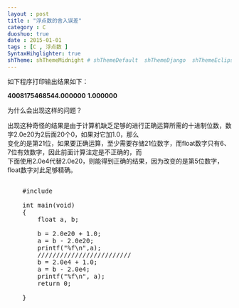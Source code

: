 ```yaml
---
layout : post
title : "浮点数的舍入误差"
category : C
duoshuo: true
date : 2015-01-01
tags : [C , 浮点数 ]
SyntaxHihglighter: true
shTheme: shThemeMidnight # shThemeDefault  shThemeDjango  shThemeEclipse  shThemeEmacs  shThemeFadeToGrey  shThemeMidnight  shThemeRDark
---
```


如下程序打印输出结果如下：

**4008175468544.000000**
**1.000000**

<!-- more -->

为什么会出现这样的问题？

出现这种奇怪的结果是由于计算机缺乏足够的进行正确运算所需的十进制位数，数字2.0e20为2后面20个0，如果对它加1.0，那么  
变化的是第21位，如果要正确运算，至少需要存储21位数字，而float数字只有6、7位有效数字，因此前面计算注定是不正确的，而  
下面使用2.0e4代替2.0e20，则能得到正确的结果，因为改变的是第5位数字，float数字对此足够精确。

<pre class="brush: c; ">

	#include<stdio.h>
	
	int main(void)
	{
		float a, b;

		b = 2.0e20 + 1.0;
		a = b - 2.0e20;
		printf("%f\n",a);
		/////////////////////////
		b = 2.0e4 + 1.0;
		a = b - 2.0e4;
		printf("%f\n", a);
		return 0;
	
	}	
	
</pre>




